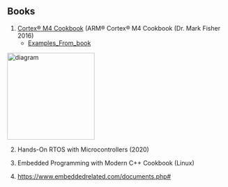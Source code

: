 ## Books

1) [Cortex® M4 Cookbook](https://onedrive.live.com/?authkey=%21ACymmXLqus9hxqA&id=1F1EFB9352253B39%21260&cid=1F1EFB9352253B39&parId=root&parQt=sharedby&o=OneUp) (ARM® Cortex® M4 Cookbook (Dr. Mark Fisher 2016)
   - [Examples_From_book](https://github.com/PacktPublishing/ARM-Cortex-M4-Cookbook) 
<img src= "https://github.com/GlebGodlevski/Books-/assets/93090351/5173b5dd-4774-465b-acc3-b0d9df900f64" alt="diagram" width="200"/>

2) Hands-On RTOS with Microcontrollers (2020)

3) Embedded Programming with Modern C++ Cookbook (Linux)

4) https://www.embeddedrelated.com/documents.php#



